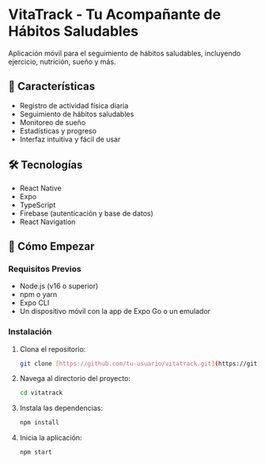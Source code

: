 # VitaTrack - Tu Acompañante de Hábitos Saludables

Aplicación móvil para el seguimiento de hábitos saludables, incluyendo ejercicio, nutrición, sueño y más.

## 🚀 Características

- Registro de actividad física diaria
- Seguimiento de hábitos saludables
- Monitoreo de sueño
- Estadísticas y progreso
- Interfaz intuitiva y fácil de usar

## 🛠 Tecnologías

- React Native
- Expo
- TypeScript
- Firebase (autenticación y base de datos)
- React Navigation

## 🚀 Cómo Empezar

### Requisitos Previos

- Node.js (v16 o superior)
- npm o yarn
- Expo CLI
- Un dispositivo móvil con la app de Expo Go o un emulador

### Instalación

1. Clona el repositorio:
   ```bash
   git clone [https://github.com/tu-usuario/vitatrack.git](https://github.com/tu-usuario/vitatrack.git)

2. Navega al directorio del proyecto:
   ```bash
   cd vitatrack

3. Instala las dependencias:
   ```bash
   npm install

4. Inicia la aplicación:
   ```bash
   npm start
